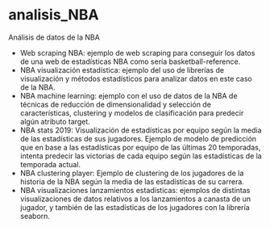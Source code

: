 # analisis_NBA
Análisis de datos de la NBA
- Web scraping NBA: ejemplo de web scraping para conseguir los datos de una web de estadísticas NBA como sería basketball-reference.
- NBA visualización estadística: ejemplo del uso de librerías de visualización y métodos estadísticos para analizar datos en este caso de la NBA.
- NBA machine learning: ejemplo con el uso de datos de la NBA de técnicas de reducción de dimensionalidad y selección de características, clustering y modelos de clasificación para predecir algún atributo target.
- NBA stats 2019: Visualización de estadísticas por equipo según la media de las estadísticas de sus jugadores.
Ejemplo de modelo de predicción que en base a las estadísticas por equipo de las últimas 20 temporadas, intenta predecir las victorias de cada equipo según las estadísticas de la temporada actual.
- NBA clustering player: Ejemplo de clustering de los jugadores de la historia de la NBA según la media de las estadísticas de su carrera.
- NBA visualizaciones lanzamientos estadísticas: ejemplos de distintas visualizaciones de datos relativos a los lanzamientos a canasta de un jugador, y también de las estadísticas de los jugadores con la librería seaborn.
